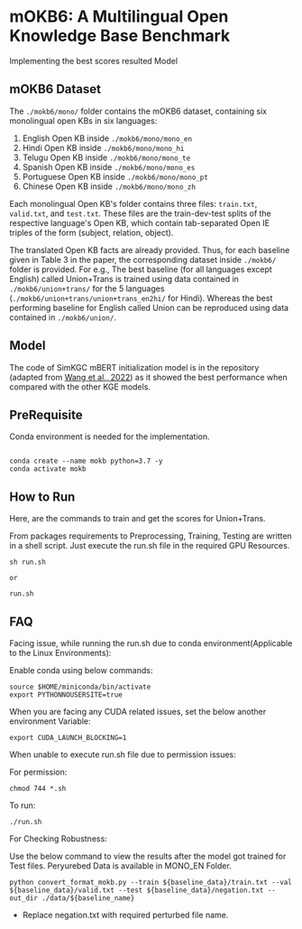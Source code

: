 # mOKB6: A Multilingual Open Knowledge Base Benchmark

Implementing the best scores resulted Model

## mOKB6 Dataset
The `./mokb6/mono/` folder contains the mOKB6 dataset, containing six monolingual open KBs in six languages: 
1. English Open KB inside `./mokb6/mono/mono_en`
2. Hindi Open KB inside `./mokb6/mono/mono_hi`
3. Telugu Open KB inside `./mokb6/mono/mono_te`
4. Spanish Open KB inside `./mokb6/mono/mono_es`
5. Portuguese Open KB inside `./mokb6/mono/mono_pt`
6. Chinese Open KB inside `./mokb6/mono/mono_zh`

Each monolingual Open KB's folder contains three files: `train.txt`, `valid.txt`, and `test.txt`.
These files are the train-dev-test splits of the respective language's Open KB, which contain tab-separated Open IE triples of the form (subject, relation, object).

The translated Open KB facts are already provided.
Thus, for each baseline given in Table 3 in the paper, the corresponding dataset inside `./mokb6/` folder is provided.
For e.g., The best baseline (for all languages except English) called Union+Trans is trained using data contained in `./mokb6/union+trans/` for the 5 languages (`./mokb6/union+trans/union+trans_en2hi/` for Hindi).
Whereas the best performing baseline for English called Union can be reproduced using data contained in `./mokb6/union/`.

## Model
The code of SimKGC mBERT initialization model is in the repository (adapted from [Wang et al., 2022](https://aclanthology.org/2022.acl-long.295)) as it showed the best performance when compared with the other KGE models. 

## PreRequisite
Conda environment is needed for the implementation.
```

conda create --name mokb python=3.7 -y
conda activate mokb
```

## How to Run
Here, are the commands to train and get the scores for Union+Trans.

From packages requirements to Preprocessing, Training, Testing are written in a shell script.
Just execute the run.sh file in the required GPU Resources.

```
sh run.sh

or 

run.sh
```

## FAQ
Facing issue, while running the run.sh due to conda environment(Applicable to the Linux Environments):

Enable conda using below commands:

```
source $HOME/miniconda/bin/activate
export PYTHONNOUSERSITE=true
```

When you are facing any CUDA related issues, set the below another environment Variable:

```
export CUDA_LAUNCH_BLOCKING=1
```

When unable to execute run.sh file due to permission issues:

For permission:
```
chmod 744 *.sh
```

To run:
```
./run.sh
```

For Checking Robustness:

Use the below command to view the results after the model got trained for Test files.
Peryurebed Data is available in MONO_EN Folder.

```
python convert_format_mokb.py --train ${baseline_data}/train.txt --val ${baseline_data}/valid.txt --test ${baseline_data}/negation.txt --out_dir ./data/${baseline_name}
```

* Replace negation.txt with required perturbed file name.